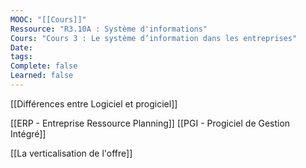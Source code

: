 ```yaml
---
MOOC: "[[Cours]]"
Ressource: "R3.10A : Système d'informations"
Cours: "Cours 3 : Le système d’information dans les entreprises"
Date: 
tags: 
Complete: false
Learned: false
---
```

[[Différences entre Logiciel et progiciel]]


[[ERP - Entreprise Ressource Planning]]
[[PGI - Progiciel de Gestion Intégré]]

[[La verticalisation de l'offre]]